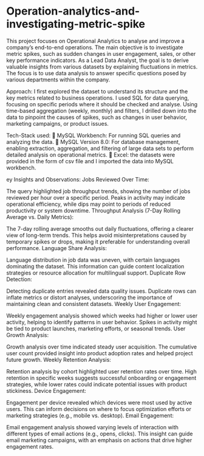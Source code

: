 # Operation-analytics-and-investigating-metric-spike

This project focuses on Operational Analytics to analyse and improve a 
company’s end-to-end operations. The main objective is to investigate metric
spikes, such as sudden changes in user engagement, sales, or other key 
performance indicators. As a Lead Data Analyst, the goal is to derive valuable 
insights from various datasets by explaining fluctuations in metrics. The focus is 
to use data analysis to answer specific questions posed by various departments 
within the company. 

Approach: 
I first explored the dataset to understand its structure and the key metrics related 
to business operations. I used SQL for data querying, focusing on specific 
periods where it should be checked and analyse. Using time-based aggregation 
(weekly, monthly) and filters, I drilled down into the data to pinpoint the causes 
of spikes, such as changes in user behavior, marketing campaigns, or product 
issues. 

Tech-Stack used: 
 MySQL Workbench: For running SQL queries and analyzing the data. 
 MySQL Version 8.0: For database management, enabling extraction, 
aggregation, and filtering of large data sets to perform detailed analysis 
on operational metrics. 
 Excel: the datasets were provided in the form of csv file and I imported 
the data into MySQL workbench. 

ey Insights and Observations:
Jobs Reviewed Over Time:

The query highlighted job throughput trends, showing the number of jobs reviewed per hour over a specific period. Peaks in activity may indicate operational efficiency, while dips may point to periods of reduced productivity or system downtime.
Throughput Analysis (7-Day Rolling Average vs. Daily Metrics):

The 7-day rolling average smooths out daily fluctuations, offering a clearer view of long-term trends. This helps avoid misinterpretations caused by temporary spikes or drops, making it preferable for understanding overall performance.
Language Share Analysis:

Language distribution in job data was uneven, with certain languages dominating the dataset. This information can guide content localization strategies or resource allocation for multilingual support.
Duplicate Row Detection:

Detecting duplicate entries revealed data quality issues. Duplicate rows can inflate metrics or distort analyses, underscoring the importance of maintaining clean and consistent datasets.
Weekly User Engagement:

Weekly engagement analysis showed which weeks had higher or lower user activity, helping to identify patterns in user behavior. Spikes in activity might be tied to product launches, marketing efforts, or seasonal trends.
User Growth Analysis:

Growth analysis over time indicated steady user acquisition. The cumulative user count provided insight into product adoption rates and helped project future growth.
Weekly Retention Analysis:

Retention analysis by cohort highlighted user retention rates over time. High retention in specific weeks suggests successful onboarding or engagement strategies, while lower rates could indicate potential issues with product stickiness.
Device Engagement:

Engagement per device revealed which devices were most used by active users. This can inform decisions on where to focus optimization efforts or marketing strategies (e.g., mobile vs. desktop).
Email Engagement:

Email engagement analysis showed varying levels of interaction with different types of email actions (e.g., opens, clicks). This insight can guide email marketing campaigns, with an emphasis on actions that drive higher engagement rates.
